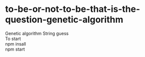 # to-be-or-not-to-be-that-is-the-question-genetic-algorithm
Genetic algorithm String guess <br>
To start 
 <br>
npm insall
 <br>
npm start

